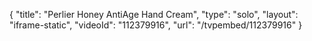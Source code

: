 {
    "title": "Perlier Honey AntiAge Hand Cream",
    "type": "solo",
    "layout": "iframe-static",
    "videoId": "112379916",
    "url": "\/tvpembed\/112379916"
}
